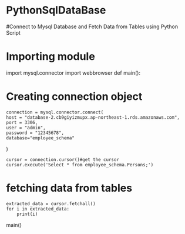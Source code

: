 # PythonSqlDataBase
#Connect to Mysql Database and Fetch Data from Tables using Python Script

# Importing module
import mysql.connector
import webbrowser
def main():
# Creating connection object
    connection = mysql.connector.connect(
    host = "database-2.cb9giyizmupx.ap-northeast-1.rds.amazonaws.com",
    port = 3306,
    user = "admin",
    password = "12345678",
    database="employee_schema"
)
 
    cursor = connection.cursor()#get the cursor
    cursor.execute('Select * from employee_schema.Persons;')
    
  # fetching data from tables
    
    extracted_data = cursor.fetchall()
    for i in extracted_data:
        print(i)

main()

